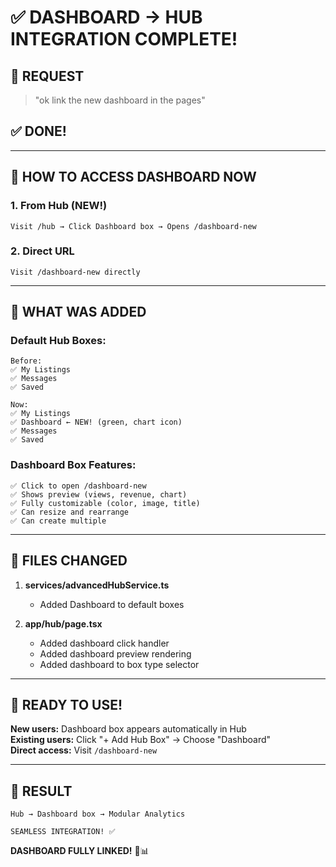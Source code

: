 # ✅ DASHBOARD → HUB INTEGRATION COMPLETE!

## 🎯 REQUEST
> "ok link the new dashboard in the pages"

## ✅ DONE!

---

## 📍 HOW TO ACCESS DASHBOARD NOW

### **1. From Hub (NEW!)**
```
Visit /hub → Click Dashboard box → Opens /dashboard-new
```

### **2. Direct URL**
```
Visit /dashboard-new directly
```

---

## 🎨 WHAT WAS ADDED

### **Default Hub Boxes:**
```
Before:
✅ My Listings
✅ Messages
✅ Saved

Now:
✅ My Listings
✅ Dashboard ← NEW! (green, chart icon)
✅ Messages
✅ Saved
```

### **Dashboard Box Features:**
```
✅ Click to open /dashboard-new
✅ Shows preview (views, revenue, chart)
✅ Fully customizable (color, image, title)
✅ Can resize and rearrange
✅ Can create multiple
```

---

## 📂 FILES CHANGED

1. **services/advancedHubService.ts**
   - Added Dashboard to default boxes

2. **app/hub/page.tsx**
   - Added dashboard click handler
   - Added dashboard preview rendering
   - Added dashboard to box type selector

---

## 🚀 READY TO USE!

**New users:** Dashboard box appears automatically in Hub  
**Existing users:** Click "+ Add Hub Box" → Choose "Dashboard"  
**Direct access:** Visit `/dashboard-new`

---

## 🎊 RESULT

```
Hub → Dashboard box → Modular Analytics

SEAMLESS INTEGRATION! ✅
```

**DASHBOARD FULLY LINKED!** 🎉📊

